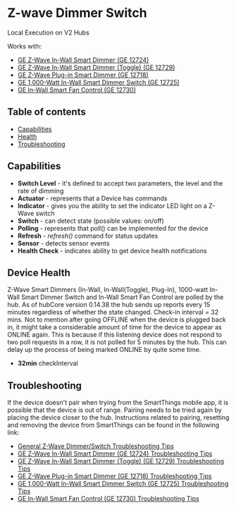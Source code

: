 # Z-wave Dimmer Switch

Local Execution on V2 Hubs

Works with:

* [GE Z-Wave In-Wall Smart Dimmer (GE 12724)](http://products.z-wavealliance.org/products/1197)
* [GE Z-Wave In-Wall Smart Dimmer (Toggle) (GE 12729)](http://products.z-wavealliance.org/products/1201)
* [GE Z-Wave Plug-in Smart Dimmer (GE 12718)](http://products.z-wavealliance.org/products/1191)
* [GE 1,000-Watt In-Wall Smart Dimmer Switch (GE 12725)](http://products.z-wavealliance.org/products/1198)
* [GE In-Wall Smart Fan Control (GE 12730)](http://products.z-wavealliance.org/products/1202)

## Table of contents

* [Capabilities](#capabilities)
* [Health](#device-health)
* [Troubleshooting](#Troubleshooting)

## Capabilities

* **Switch Level** - it's defined to accept two parameters, the level and the rate of dimming
* **Actuator** - represents that a Device has commands
* **Indicator** - gives you the ability to set the indicator LED light on a Z-Wave switch
* **Switch** - can detect state (possible values: on/off)
* **Polling** - represents that poll() can be implemented for the device
* **Refresh** - _refresh()_ command for status updates
* **Sensor** - detects sensor events
* **Health Check** - indicates ability to get device health notifications

## Device Health

Z-Wave Smart Dimmers (In-Wall, In-Wall(Toggle), Plug-In), 1000-watt In-Wall Smart Dimmer Switch and In-Wall Smart Fan Control are polled by the hub.
As of hubCore version 0.14.38 the hub sends up reports every 15 minutes regardless of whether the state changed.
Check-in interval = 32 mins.
Not to mention after going OFFLINE when the device is plugged back in, it might take a considerable amount of time for
the device to appear as ONLINE again. This is because if this listening device does not respond to two poll requests in a row,
it is not polled for 5 minutes by the hub. This can delay up the process of being marked ONLINE by quite some time.

* __32min__ checkInterval

## Troubleshooting

If the device doesn't pair when trying from the SmartThings mobile app, it is possible that the device is out of range.
Pairing needs to be tried again by placing the device closer to the hub.
Instructions related to pairing, resetting and removing the device from SmartThings can be found in the following link:
* [General Z-Wave Dimmer/Switch Troubleshooting Tips](https://support.smartthings.com/hc/en-us/articles/200955890-Troubleshooting-GE-in-wall-switch-or-dimmer-won-t-respond-to-commands-or-automations-Z-Wave-)
* [GE Z-Wave In-Wall Smart Dimmer (GE 12724) Troubleshooting Tips](https://support.smartthings.com/hc/en-us/articles/200902600-GE-In-Wall-Paddle-Dimmer-Switch-GE-12724-Z-Wave-)
* [GE Z-Wave In-Wall Smart Dimmer (Toggle) (GE 12729) Troubleshooting Tips](https://support.smartthings.com/hc/en-us/articles/207568463-GE-In-Wall-Smart-Toggle-Dimmer-GE-12729-Z-Wave-)
* [GE Z-Wave Plug-in Smart Dimmer (GE 12718) Troubleshooting Tips](https://support.smartthings.com/hc/en-us/articles/202088474-GE-Plug-In-Smart-Dimmer-GE-12718-Z-Wave-)
* [GE 1,000-Watt In-Wall Smart Dimmer Switch (GE 12725) Troubleshooting Tips](https://support.smartthings.com/hc/en-us/articles/200879274)
* [GE In-Wall Smart Fan Control (GE 12730) Troubleshooting Tips](https://support.smartthings.com/hc/en-us/articles/200879274)